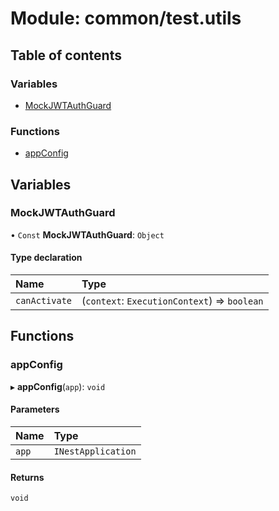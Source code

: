 # Module: common/test.utils

## Table of contents

### Variables

- [MockJWTAuthGuard](common_test_utils.md#mockjwtauthguard)

### Functions

- [appConfig](common_test_utils.md#appconfig)

## Variables

### MockJWTAuthGuard

• `Const` **MockJWTAuthGuard**: `Object`

#### Type declaration

| Name | Type |
| :------ | :------ |
| `canActivate` | (`context`: `ExecutionContext`) => `boolean` |

## Functions

### appConfig

▸ **appConfig**(`app`): `void`

#### Parameters

| Name | Type |
| :------ | :------ |
| `app` | `INestApplication` |

#### Returns

`void`
